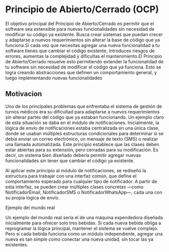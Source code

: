 # Principio de Abierto/Cerrado (OCP)
El objetivo principal del Principio de Abierto/Cerrado es permitir que el software sea extensible para nuevas funcionalidades sin necesidad de modificar su código ya existente.
Busca crear sistemas que puedan crecer y adaptarse a nuevos requerimientos sin alterar la base de código que ya funciona.Si cada vez que necesitas agregar una nueva funcionalidad a tu software tienes que cambiar el código existente, introduces riesgos de errores, 
aumentas la complejidad y dificultas el mantenimiento.El Principio de Abierto/Cerrado resuelve esto permitiendo extender la funcionalidad de tu software sin necesidad de modificar el código que ya funciona. Esto se logra creando abstracciones que definen un comportamiento general, y luego implementando nuevas funcionalidades
## Motivacion
Uno de los principales problemas que enfrentaba el sistema de gestión de turnos médicos era su dificultad para adaptarse a nuevos requerimientos sin alterar partes del código que ya estaban funcionando. Un ejemplo claro de esta situación se daba en el módulo de notificaciones. Inicialmente, la lógica de envío de notificaciones
estaba centralizada en una única clase, donde se usaban múltiples estructuras condicionales para determinar si se debía enviar un correo electrónico, un mensaje de texto (SMS) o realizar una llamada automatizada.
Este principio establece que las clases deben estar abiertas para su extensión, pero cerradas para su modificación. Es decir, un sistema bien diseñado debería permitir agregar nuevas funcionalidades sin tener que cambiar el código ya existente.

Al aplicar este principio al módulo de notificaciones, se rediseñó la estructura para trabajar con una interfaz común, que define el comportamiento esperado para cualquier tipo de notificador.
A partir de esta interfaz, se pueden crear múltiples clases concretas —como NotificadorEmail, NotificadorSMS o NotificadorWhatsApp—, cada una con su propia lógica de envío.

Ejemplo del mundo real

Un ejemplo del mundo real sería el de una máquina expendedora diseñada inicialmente para ofrecer solo tres bebidas. Si cada nueva bebida obliga a reprogramar la lógica principal, mantener el sistema se vuelve complejo. Pero si cada bebida funciona como un módulo independiente,
agregar una nueva es tan simple como conectar una nueva unidad, sin tocar las ya existentes.
